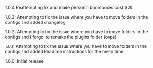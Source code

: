 1.0.4 Reattempting fix and made personal boomboxes cost $20

1.0.3: Attempting to fix the issue where you have to move folders in the configs and added changelog

1.0.2: Attempting to fix the issue where you have to move folders in the configs and I forgot to remake the plugins folder (oops)

1.0.1: Attempting to fix the issue where you have to move folders in the configs and added Read me instructions for the mean time

1.0.0: Initial release
